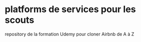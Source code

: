 # platforms de services pour les scouts
repository de la formation Udemy pour cloner Airbnb de A à Z